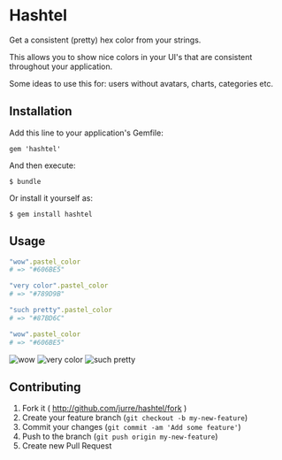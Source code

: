 # Hashtel

Get a consistent (pretty) hex color from your strings.

This allows you to show nice colors in your UI's that
are consistent throughout your application.

Some ideas to use this for: users without avatars,
charts, categories etc.

## Installation

Add this line to your application's Gemfile:

    gem 'hashtel'

And then execute:

    $ bundle

Or install it yourself as:

    $ gem install hashtel

## Usage

```ruby
"wow".pastel_color
# => "#606BE5"

"very color".pastel_color
# => "#789D9B"

"such pretty".pastel_color
# => "#87BD6C"

"wow".pastel_color
# => "#606BE5"
```

![wow](https://raw.github.com/jurre/hashtel/master/img/wow.png)
![very color](https://raw.github.com/jurre/hashtel/master/img/very-color.png)
![such pretty](https://raw.github.com/jurre/hashtel/master/img/such-pretty.png)

## Contributing

1. Fork it ( http://github.com/jurre/hashtel/fork )
2. Create your feature branch (`git checkout -b my-new-feature`)
3. Commit your changes (`git commit -am 'Add some feature'`)
4. Push to the branch (`git push origin my-new-feature`)
5. Create new Pull Request
